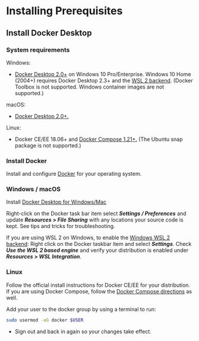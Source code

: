 # Installing Prerequisites

## Install Docker Desktop

### System requirements

Windows:

- [Docker Desktop 2.0+](https://www.docker.com/products/docker-desktop) on
Windows 10 Pro/Enterprise. Windows 10 Home (2004+) requires Docker Desktop 2.3+
and the [WSL 2 backend](https://aka.ms/vscode-remote/containers/docker-wsl2).
(Docker Toolbox is not supported. Windows container images are not supported.)

macOS:

- [Docker Desktop 2.0+.](https://www.docker.com/products/docker-desktop)

Linux:

- Docker CE/EE 18.06+ and [Docker Compose 1.21+.](https://docs.docker.com/compose/install)
(The Ubuntu snap package is not supported.)

### Install Docker

Install and configure [Docker](https://www.docker.com/get-started)
for your operating system.

### Windows / macOS

Install [Docker Desktop for Windows/Mac](https://www.docker.com/products/docker-desktop)

Right-click on the Docker task bar item select **_Settings / Preferences_** and
update **_Resources > File Sharing_** with any locations your source code is kept.
See tips and tricks for troubleshooting.

If you are using WSL 2 on Windows, to enable the [Windows WSL 2 backend](https://aka.ms/vscode-remote/containers/docker-wsl2):
Right click on the Docker taskbar item and select **_Settings_**.
Check **_Use the WSL 2 based engine_** and verify your distribution is enabled
under **_Resources > WSL Integration_**.

### Linux

Follow the official install instructions for Docker CE/EE for your distribution.
If you are using Docker Compose, follow the
[Docker Compose directions](https://docs.docker.com/compose/install/) as well.

Add your user to the docker group by using a terminal to run:

```bash
sudo usermod -aG docker $USER
```

- Sign out and back in again so your changes take effect.
